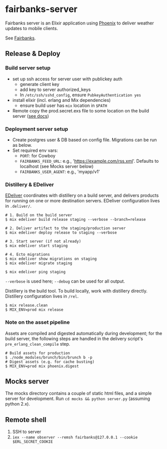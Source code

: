 # fairbanks-server

Fairbanks server is an Elixir application using [Phoenix](http://www.phoenixframework.org/) to deliver weather updates to mobile clients.

See [Fairbanks](https://github.com/bryfox/Fairbanks).


## Release & Deploy

### Build server setup

- set up ssh access for server user with publickey auth
    + generate client key
    + add key to server authorized_keys
    + In `/etc/ssh/sshd_config`, ensure `PubkeyAuthentication yes`
- install elixir (incl. erlang and Mix dependencies)
    + ensure build user has `mix` location in `$PATH`
- Remote copy the prod.secret.exs file to some location on the build server ([see docs](https://github.com/boldpoker/edeliver/wiki/Embed-Secrets---Credentials-into-the-Release))

### Deployment server setup

- Create postgres user & DB based on config file. Migrations can be run as below.
- Set required env vars:
    + `PORT`: for Cowboy
    + `FAIRBANKS_FEED_URL`: e.g., 'https://example.com/rss.xml'. Defaults to localhost (see Mocks server below)
    + `FAIRBANKS_USER_AGENT`: e.g., 'myapp/v1'

### Distillery & EDeliver

[EDeliver](https://github.com/boldpoker/edeliver) coordinates with distillery on a build server, and delivers products for running on one or more destination servers. EDeliver configuration lives in `.deliver/`.

```
# 1. Build on the build server
$ mix edeliver build release staging --verbose --branch=release

# 2. Deliver artifact to the staging/production server
$ mix edeliver deploy release to staging --verbose

# 3. Start server (if not already)
$ mix edeliver start staging

# 4. Ecto migrations
$ mix edeliver show migrations on staging
$ mix edeliver migrate staging

$ mix edeliver ping staging
```

`--verbose` is used here; `--debug` can be used for all output.

Distillery is the build tool. To build locally, work with distillery directly. Distillery configuration lives in `/rel`.

```
$ mix release.clean
$ MIX_ENV=prod mix release
```

### Note on the asset pipeline

Assets are compiled and digested automatically during development; for the build server, the following steps are handled in the delivery script's `pre_erlang_clean_compile` step.

```
# Build assets for production
$ ./node_modules/brunch/bin/brunch b -p
# Digest assets (e.g. for cache busting)
$ MIX_ENV=prod mix phoenix.digest
```

## Mocks server

The mocks directory contains a couple of static html files, and a simple server for development. Run `cd mocks && python server.py` (assuming python 2.x).

## Remote shell

1. SSH to server
2. `iex --name observer --remsh fairbanks@127.0.0.1 --cookie $ERL_SECRET_COOKIE`

